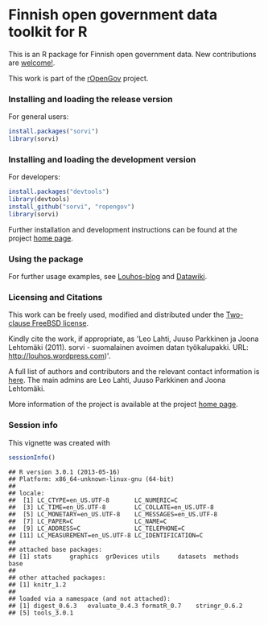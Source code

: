 <!--
%\VignetteEngine{knitr}
%\VignetteIndexEntry{An R Markdown Vignette made with knitr}
-->

Finnish open government data toolkit for R
===========

This is an R package for Finnish open government data. New
contributions are [welcome!](http://louhos.github.com/contact.html).

This work is part of the [rOpenGov](http://ropengov.github.com)
project.


### Installing and loading the release version

For general users:


```r
install.packages("sorvi")
library(sorvi)
```


### Installing and loading the development version

For developers:


```r
install.packages("devtools")
library(devtools)
install_github("sorvi", "ropengov")
library(sorvi)
```


Further installation and development instructions can be found at the
project [home page](http://louhos.github.com/sorvi). 


### Using the package

For further usage
examples, see [Louhos-blog](http://louhos.wordpress.com) and
[Datawiki](https://github.com/louhos/sorvi/wiki/Data).


### Licensing and Citations

This work can be freely used, modified and distributed under the 
[Two-clause FreeBSD license](http://en.wikipedia.org/wiki/BSD\_licenses).

Kindly cite the work, if appropriate, as 'Leo Lahti, Juuso Parkkinen
ja Joona Lehtomäki (2011). sorvi - suomalainen avoimen datan
työkalupakki. URL: http://louhos.wordpress.com)'. 

A full list of authors and contributors and the relevant contact
information is [here](http://louhos.github.com/contact). The main
admins are Leo Lahti, Juuso Parkkinen and Joona Lehtomäki.

More information of the project is available at the project [home
page](http://louhos.github.com/sorvi).


### Session info


This vignette was created with


```r
sessionInfo()
```

```
## R version 3.0.1 (2013-05-16)
## Platform: x86_64-unknown-linux-gnu (64-bit)
## 
## locale:
##  [1] LC_CTYPE=en_US.UTF-8       LC_NUMERIC=C              
##  [3] LC_TIME=en_US.UTF-8        LC_COLLATE=en_US.UTF-8    
##  [5] LC_MONETARY=en_US.UTF-8    LC_MESSAGES=en_US.UTF-8   
##  [7] LC_PAPER=C                 LC_NAME=C                 
##  [9] LC_ADDRESS=C               LC_TELEPHONE=C            
## [11] LC_MEASUREMENT=en_US.UTF-8 LC_IDENTIFICATION=C       
## 
## attached base packages:
## [1] stats     graphics  grDevices utils     datasets  methods   base     
## 
## other attached packages:
## [1] knitr_1.2
## 
## loaded via a namespace (and not attached):
## [1] digest_0.6.3   evaluate_0.4.3 formatR_0.7    stringr_0.6.2 
## [5] tools_3.0.1
```





